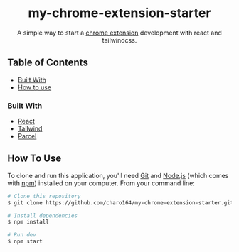 <!-- Please update value in the {}  -->

<h1 align="center">my-chrome-extension-starter</h1>

<div align="center">
A simple way to start a <a href="https://developer.chrome.com/docs/extensions/mv3/getstarted" target="_blank">chrome extension</a> development with react and tailwindcss.
</div>

<!-- TABLE OF CONTENTS -->

## Table of Contents
- [Built With](#built-with)
- [How to use](#how-to-use)


### Built With

<!-- This section should list any major frameworks that you built your project using. Here are a few examples.-->

- [React](https://reactjs.org/)
- [Tailwind](https://tailwindcss.com/)
- [Parcel](https://parceljs.org/)

## How To Use

<!-- Example: -->

To clone and run this application, you'll need [Git](https://git-scm.com) and [Node.js](https://nodejs.org/en/download/) (which comes with [npm](http://npmjs.com)) installed on your computer. From your command line:

```bash
# Clone this repository
$ git clone https://github.com/charo164/my-chrome-extension-starter.git

# Install dependencies
$ npm install

# Run dev
$ npm start
```

